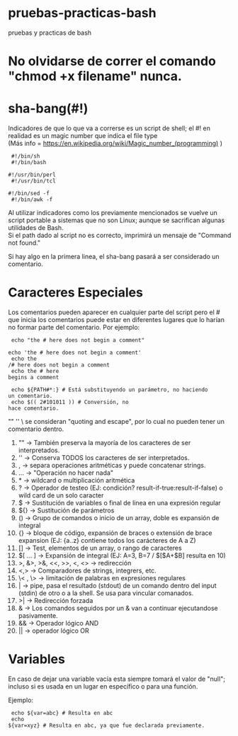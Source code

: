 # pruebas-practicas-bash
pruebas y practicas de bash 


# No olvidarse de correr el comando "chmod +x filename" nunca.


# sha-bang(#!)
Indicadores de que lo que va a correrse es un script de shell; el #! en realidad es un magic number que indica el file type <br>
(Más info = https://en.wikipedia.org/wiki/Magic_number_(programming) )

<code> #!/bin/sh </code> <br>
<code> #!/bin/bash </code> <br>
<code> #!/usr/bin/perl </code> <br>
<code> #!/usr/bin/tcl </code> <br>
<code> #!/bin/sed -f </code> <br>
<code> #!/bin/awk -f </code> <br>

Al utilizar indicadores como los previamente mencionados se vuelve un script portable a sistemas que no son Linux; aunque se sacrifican algunas utilidades de Bash. <br>
Si el path dado al script no es correcto, imprimirá un mensaje de "Command not found." <br>

Si hay algo en la primera linea, el sha-bang pasará a ser considerado un comentario. 


# Caracteres Especiales

Los comentarios pueden aparecer en cualquier parte del script pero el # que inicia los comentarios puede estar en diferentes lugares que lo harían no formar parte del comentario. Por ejemplo: <br>

<code> echo "the # here does not begin a comment" </code> <br>
<code> echo 'the # here does not begin a comment' </code> <br>
<code> echo the /# here does not begin a comment </code> <br>
<code> echo the # here begins a comment </code> <br>

<code> echo ${PATH#*:} # Está substituyendo un parámetro, no haciendo un comentario. </code> <br>
<code> echo $(( 2#101011 ))  # Conversión, no hace comentario. </code> <br>

"" '' \ se consideran "quoting and escape", por lo cual no pueden tener un comentario dentro. <br>
<ol>
<li> "" -> También preserva la mayoría de los caracteres de ser interpretados.</li>
<li> '' -> Conserva TODOS los caracteres de ser interpretados.</li>
<li> , -> separa operaciones aritméticas y puede concatenar strings.</li>
<li> ... -> "Operación no hacer nada" </li>
<li> * -> wildcard o multiplicación aritmética </li>
<li> ? -> Operador de testeo (EJ: condición? result-if-true:result-if-false) o wild card de un solo caracter</li>
<li> $ -> Sustitución de variables o final de linea en una expresión regular </li>
<li> ${} -> Sustitución de parámetros </li>
<li> () -> Grupo de comandos o inicio de un array, doble es expansión de integral </li>
<li> {} -> bloque de código, expansión de braces o extensión de brace expansion (EJ: {a..z} contiene todos los carácteres de A a Z) </li>
<li> [] -> Test, elementos de un array, o rango de caracteres </li>
<li> $[ ... ] -> Expansión de integral (EJ: A=3, B=7 / $[$A+$B] resulta en 10) </li>
<li> >, &>, >&, <<, >>, <, <> -> redirección </li>
<li> <,> -> Comparadores de strings, integrers, etc. </li>
<li> \< , \>  -> limitación de palabras en expresiones regulares </li>
<li> | -> pipe, pasa el resultado (stdout) de un comando dentro del input (stdin) de otro o a la shell. Se usa para vincular comanados. </li>
<li> >| -> Redirección forzada </li>
<li> & -> Los comandos seguidos por un & van a continuar ejecutandose pasivamente. </li>
<li> && -> Operador lógico AND </li>
<li> || -> operador lógico OR </li>
</ol>

# Variables

En caso de dejar una variable vacía esta siempre tomará el valor  de "null"; incluso si es usada en un lugar en específico o para una función.

Ejemplo:

<code> echo ${var=abc} # Resulta en abc </code> <br>
<code> echo ${var=xyz} # Resulta en abc, ya que fue declarada previamente. </code>